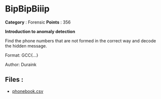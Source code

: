 # BipBipBiiip

**Category** : Forensic
**Points** : 356

**Introduction to anomaly detection**

Find the phone numbers that are not formed in the correct way and decode the hidden message.

Format: GCC{...}

Author: Duraink

## Files : 
 - [phonebook.csv](./phonebook.csv)


